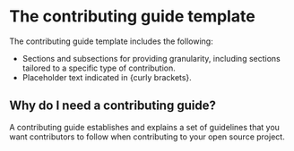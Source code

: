 # The contributing guide template

The contributing guide template includes the following:

- Sections and subsections for providing granularity, including sections tailored to a specific type of contribution.
- Placeholder text indicated in {curly brackets}.

## Why do I need a contributing guide?

A contributing guide establishes and explains a set of guidelines that you want contributors to follow when contributing to your open source project.
